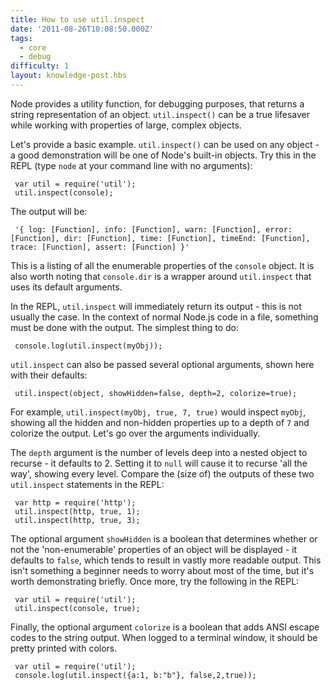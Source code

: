 ```yaml
---
title: How to use util.inspect
date: '2011-08-26T10:08:50.000Z'
tags:
  - core
  - debug
difficulty: 1
layout: knowledge-post.hbs
---
```


Node provides a utility function, for debugging purposes, that returns a string representation of an object.  `util.inspect()` can be a true lifesaver while working with properties of large, complex objects. 

Let's provide a basic example. `util.inspect()` can be used on any object - a good demonstration will be one of Node's built-in objects.  Try this in the REPL (type `node` at your command line with no arguments):

     var util = require('util');
     util.inspect(console);
     
The output will be:

     '{ log: [Function], info: [Function], warn: [Function], error: [Function], dir: [Function], time: [Function], timeEnd: [Function], trace: [Function], assert: [Function] }'
     
This is a listing of all the enumerable properties of the `console` object.  It is also worth noting that `console.dir` is a wrapper around `util.inspect` that uses its default arguments.

In the REPL, `util.inspect` will immediately return its output - this is not usually the case.  In the context of normal Node.js code in a file, something must be done with the output.  The simplest thing to do:

     console.log(util.inspect(myObj));

`util.inspect` can also be passed several optional arguments, shown here with their defaults:

     util.inspect(object, showHidden=false, depth=2, colorize=true);

For example, `util.inspect(myObj, true, 7, true)` would inspect `myObj`, showing all the hidden and non-hidden properties up to a depth of `7` and colorize the output.  Let's go over the arguments individually.

The `depth` argument is the number of levels deep into a nested object to recurse - it defaults to 2.  Setting it to `null` will cause it to recurse 'all the way', showing every level.  Compare the (size of) the outputs of these two `util.inspect` statements in the REPL:

     var http = require('http');
     util.inspect(http, true, 1);
     util.inspect(http, true, 3);

The optional argument `showHidden` is a boolean that determines whether or not the 'non-enumerable' properties of an object will be displayed - it defaults to `false`, which tends to result in vastly more readable output.  This isn't something a beginner needs to worry about most of the time, but it's worth demonstrating briefly.  Once more, try the following in the REPL:

     var util = require('util');
     util.inspect(console, true);

Finally, the optional argument `colorize` is a boolean that adds ANSI escape codes to the string output. When logged to a terminal window, it should be pretty printed with colors.

     var util = require('util');
     console.log(util.inspect({a:1, b:"b"}, false,2,true));

